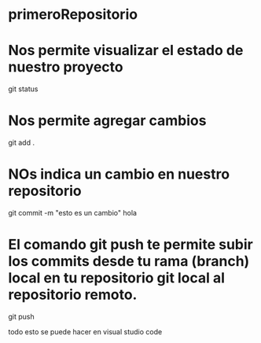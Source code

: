 # primeroRepositorio

# Nos permite visualizar el estado de nuestro proyecto
git status 

# Nos permite agregar cambios 
git add .

# NOs indica un cambio en nuestro repositorio 
git commit -m "esto es un cambio"
hola

# El comando git push te permite subir los commits desde tu rama (branch) local en tu repositorio git local al repositorio remoto.
git push

todo esto se puede hacer en visual studio code
            